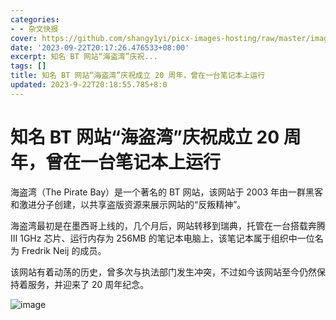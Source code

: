```yaml
---
categories:
- - 杂文快报
cover: https://github.com/shangy1yi/picx-images-hosting/raw/master/image.7ablmqaqii80.webp
date: '2023-09-22T20:17:26.476533+08:00'
excerpt: 知名 BT 网站“海盗湾”庆祝...
tags: []
title: 知名 BT 网站“海盗湾”庆祝成立 20 周年，曾在一台笔记本上运行
updated: 2023-9-22T20:18:55.785+8:0
---
```

# 知名 BT 网站“海盗湾”庆祝成立 20 周年，曾在一台笔记本上运行

海盗湾（The Pirate Bay）是一个著名的 BT 网站，该网站于 2003 年由一群黑客和激进分子创建，以共享盗版资源来展示网站的“反叛精神”。

海盗湾最初是在墨西哥上线的，几个月后，网站转移到瑞典，托管在一台搭载奔腾 III 1GHz 芯片、运行内存为 256MB 的笔记本电脑上，该笔记本属于组织中一位名为 Fredrik Neij 的成员。

该网站有着动荡的历史，曾多次与执法部门发生冲突，不过如今该网站至今仍然保持着服务，并迎来了 20 周年纪念。


<img src="https://github.com/shangy1yi/picx-images-hosting/raw/master/image.6xbi3vsoy540.webp" alt="image" />
